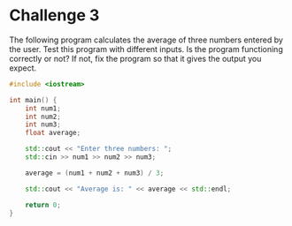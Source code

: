 # Challenge 3

The following program calculates the average of three numbers entered by the user. Test this program with different inputs. Is the program functioning correctly or not? If not, fix the program so that it gives the output you expect.

```cpp
#include <iostream>

int main() {
    int num1;
    int num2;
    int num3;
    float average;

    std::cout << "Enter three numbers: ";
    std::cin >> num1 >> num2 >> num3;

    average = (num1 + num2 + num3) / 3;

    std::cout << "Average is: " << average << std::endl;

    return 0;
}
```

